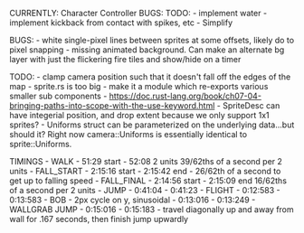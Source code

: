 CURRENTLY:
    Character Controller
        BUGS:
        TODO:
            - implement water
            - implement kickback from contact with spikes, etc
            - Simplify

BUGS:
    - white single-pixel lines between sprites at some offsets, likely do to pixel snapping
    - missing animated background. Can make an alternate bg layer with just the flickering fire tiles and show/hide on a timer

TODO:
    - clamp camera position such that it doesn't fall off the edges of the map
    - sprite.rs is too big - make it a module which re-exports various smaller sub components
        - https://doc.rust-lang.org/book/ch07-04-bringing-paths-into-scope-with-the-use-keyword.html
    - SpriteDesc can have integerial position, and drop extent because we only support 1x1 sprites?
    - Uniforms struct can be parameterized on the underlying data...but should it? Right now camera::Uniforms is essentially identical to sprite::Uniforms.

TIMINGS
    - WALK
        - 51:29 start
        - 52:08 2 units
        39/62ths of a second per 2 units
    - FALL_START
        - 2:15:16 start
        - 2:15:42 end
        - 26/62th of a second to get up to falling speed
    - FALL_FINAL
        - 2:14:56 start
        - 2:15:09 end
        16/62ths of a second per 2 units
    - JUMP
        - 0:41:04
        - 0:41:23
    - FLIGHT
        - 0:12:583
        - 0:13:583
        - BOB - 2px cycle on y, sinusoidal
            - 0:13:016
            - 0:13:249
    - WALLGRAB JUMP
        - 0:15:016
        - 0:15:183
        - travel diagonally up and away from wall for .167 seconds, then finish jump upwardly


